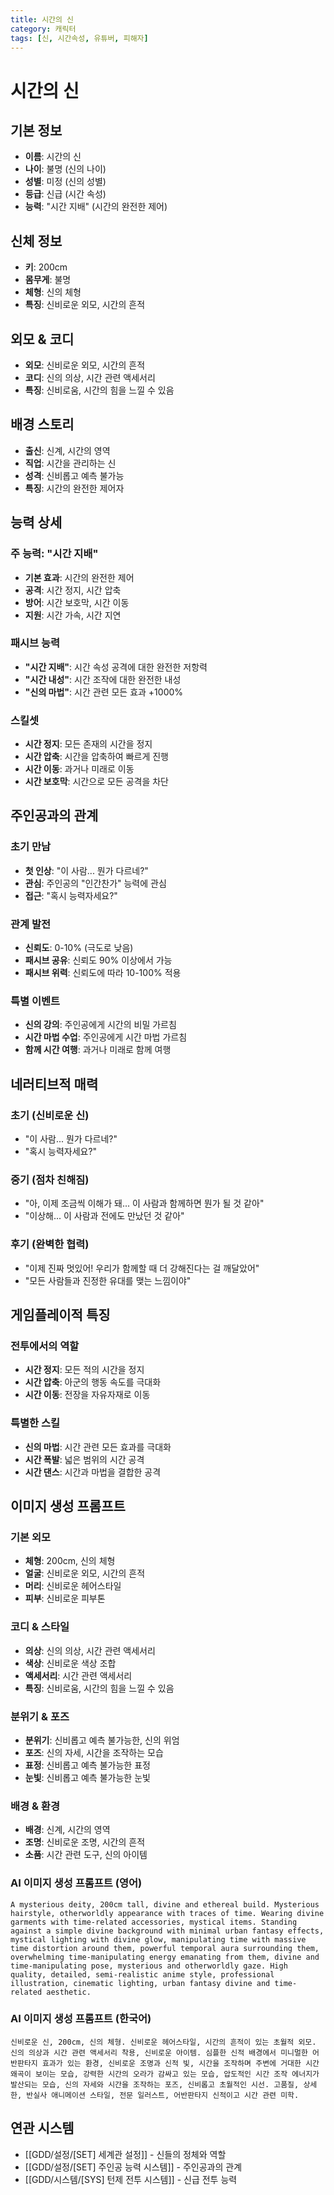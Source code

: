 ```yaml
---
title: 시간의 신
category: 캐릭터
tags: [신, 시간속성, 유튜버, 피해자]
---
```


# 시간의 신

## 기본 정보
- **이름**: 시간의 신
- **나이**: 불명 (신의 나이)
- **성별**: 미정 (신의 성별)
- **등급**: 신급 (시간 속성)
- **능력**: "시간 지배" (시간의 완전한 제어)

## 신체 정보
- **키**: 200cm
- **몸무게**: 불명
- **체형**: 신의 체형
- **특징**: 신비로운 외모, 시간의 흔적

## 외모 & 코디
- **외모**: 신비로운 외모, 시간의 흔적
- **코디**: 신의 의상, 시간 관련 액세서리
- **특징**: 신비로움, 시간의 힘을 느낄 수 있음

## 배경 스토리
- **출신**: 신계, 시간의 영역
- **직업**: 시간을 관리하는 신
- **성격**: 신비롭고 예측 불가능
- **특징**: 시간의 완전한 제어자

## 능력 상세
### 주 능력: "시간 지배"
- **기본 효과**: 시간의 완전한 제어
- **공격**: 시간 정지, 시간 압축
- **방어**: 시간 보호막, 시간 이동
- **지원**: 시간 가속, 시간 지연

### 패시브 능력
- **"시간 지배"**: 시간 속성 공격에 대한 완전한 저항력
- **"시간 내성"**: 시간 조작에 대한 완전한 내성
- **"신의 마법"**: 시간 관련 모든 효과 +1000%

### 스킬셋
- **시간 정지**: 모든 존재의 시간을 정지
- **시간 압축**: 시간을 압축하여 빠르게 진행
- **시간 이동**: 과거나 미래로 이동
- **시간 보호막**: 시간으로 모든 공격을 차단

## 주인공과의 관계
### 초기 만남
- **첫 인상**: "이 사람... 뭔가 다르네?"
- **관심**: 주인공의 "인간찬가" 능력에 관심
- **접근**: "혹시 능력자세요?"

### 관계 발전
- **신뢰도**: 0-10% (극도로 낮음)
- **패시브 공유**: 신뢰도 90% 이상에서 가능
- **패시브 위력**: 신뢰도에 따라 10-100% 적용

### 특별 이벤트
- **신의 강의**: 주인공에게 시간의 비밀 가르침
- **시간 마법 수업**: 주인공에게 시간 마법 가르침
- **함께 시간 여행**: 과거나 미래로 함께 여행

## 네러티브적 매력
### 초기 (신비로운 신)
- "이 사람... 뭔가 다르네?"
- "혹시 능력자세요?"

### 중기 (점차 친해짐)
- "아, 이제 조금씩 이해가 돼... 이 사람과 함께하면 뭔가 될 것 같아"
- "이상해... 이 사람과 전에도 만났던 것 같아"

### 후기 (완벽한 협력)
- "이제 진짜 멋있어! 우리가 함께할 때 더 강해진다는 걸 깨달았어"
- "모든 사람들과 진정한 유대를 맺는 느낌이야"

## 게임플레이적 특징
### 전투에서의 역할
- **시간 정지**: 모든 적의 시간을 정지
- **시간 압축**: 아군의 행동 속도를 극대화
- **시간 이동**: 전장을 자유자재로 이동

### 특별한 스킬
- **신의 마법**: 시간 관련 모든 효과를 극대화
- **시간 폭발**: 넓은 범위의 시간 공격
- **시간 댄스**: 시간과 마법을 결합한 공격

## 이미지 생성 프롬프트

### 기본 외모
- **체형**: 200cm, 신의 체형
- **얼굴**: 신비로운 외모, 시간의 흔적
- **머리**: 신비로운 헤어스타일
- **피부**: 신비로운 피부톤

### 코디 & 스타일
- **의상**: 신의 의상, 시간 관련 액세서리
- **색상**: 신비로운 색상 조합
- **액세서리**: 시간 관련 액세서리
- **특징**: 신비로움, 시간의 힘을 느낄 수 있음

### 분위기 & 포즈
- **분위기**: 신비롭고 예측 불가능한, 신의 위엄
- **포즈**: 신의 자세, 시간을 조작하는 모습
- **표정**: 신비롭고 예측 불가능한 표정
- **눈빛**: 신비롭고 예측 불가능한 눈빛

### 배경 & 환경
- **배경**: 신계, 시간의 영역
- **조명**: 신비로운 조명, 시간의 흔적
- **소품**: 시간 관련 도구, 신의 아이템

### AI 이미지 생성 프롬프트 (영어)
```
A mysterious deity, 200cm tall, divine and ethereal build. Mysterious hairstyle, otherworldly appearance with traces of time. Wearing divine garments with time-related accessories, mystical items. Standing against a simple divine background with minimal urban fantasy effects, mystical lighting with divine glow, manipulating time with massive time distortion around them, powerful temporal aura surrounding them, overwhelming time-manipulating energy emanating from them, divine and time-manipulating pose, mysterious and otherworldly gaze. High quality, detailed, semi-realistic anime style, professional illustration, cinematic lighting, urban fantasy divine and time-related aesthetic.
```

### AI 이미지 생성 프롬프트 (한국어)
```
신비로운 신, 200cm, 신의 체형. 신비로운 헤어스타일, 시간의 흔적이 있는 초월적 외모. 신의 의상과 시간 관련 액세서리 착용, 신비로운 아이템. 심플한 신적 배경에서 미니멀한 어반판타지 효과가 있는 환경, 신비로운 조명과 신적 빛, 시간을 조작하며 주변에 거대한 시간 왜곡이 보이는 모습, 강력한 시간의 오라가 감싸고 있는 모습, 압도적인 시간 조작 에너지가 발산되는 모습, 신의 자세와 시간을 조작하는 포즈, 신비롭고 초월적인 시선. 고품질, 상세한, 반실사 애니메이션 스타일, 전문 일러스트, 어반판타지 신적이고 시간 관련 미학.
```

## 연관 시스템
- [[GDD/설정/[SET] 세계관 설정]] - 신들의 정체와 역할
- [[GDD/설정/[SET] 주인공 능력 시스템]] - 주인공과의 관계
- [[GDD/시스템/[SYS] 턴제 전투 시스템]] - 신급 전투 능력
